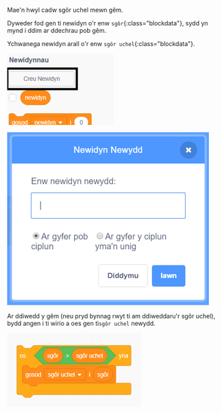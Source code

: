 Mae'n hwyl cadw sgôr uchel mewn gêm.

Dyweder fod gen ti newidyn o'r enw `sgôr`{:class="blockdata"}, sydd yn mynd i ddim ar ddechrau pob gêm.

Ychwanega newidyn arall o'r enw `sgôr uchel`{:class="blockdata"}.

![dewislen newidyn gyda Gwneud Newidyn wedi uwcholeuo](images/make-variable-annotated.png)

![newidyn newydd gyda bocs yn ymddangos gyda sgôr uchel fel enw newidyn](images/make-high-score-variable.png)

Ar ddiwedd y gêm (neu pryd bynnag rwyt ti am ddiweddaru'r sgôr uchel), bydd angen i ti wirio a oes gen ti`sgôr uchel` newydd.

![blociau côd yn gofyn i wneud sgôr uchel yn sgôr cyfartal](images/check-for-high-score.png)